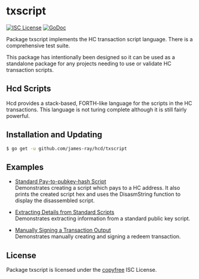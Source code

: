txscript
========

[![ISC License](http://img.shields.io/badge/license-ISC-blue.svg)](http://copyfree.org)
[![GoDoc](https://img.shields.io/badge/godoc-reference-blue.svg)](http://godoc.org/github.com/james-ray/hcd/txscript)

Package txscript implements the HC transaction script language.  There is
a comprehensive test suite.

This package has intentionally been designed so it can be used as a standalone
package for any projects needing to use or validate HC transaction scripts.

## Hcd Scripts

Hcd provides a stack-based, FORTH-like language for the scripts in
the HC transactions.  This language is not turing complete
although it is still fairly powerful.

## Installation and Updating

```bash
$ go get -u github.com/james-ray/hcd/txscript
```

## Examples

* [Standard Pay-to-pubkey-hash Script](http://godoc.org/github.com/james-ray/hcd/txscript#example-PayToAddrScript)  
  Demonstrates creating a script which pays to a HC address.  It also
  prints the created script hex and uses the DisasmString function to display
  the disassembled script.

* [Extracting Details from Standard Scripts](http://godoc.org/github.com/james-ray/hcd/txscript#example-ExtractPkScriptAddrs)  
  Demonstrates extracting information from a standard public key script.

* [Manually Signing a Transaction Output](http://godoc.org/github.com/james-ray/hcd/txscript#example-SignTxOutput)  
  Demonstrates manually creating and signing a redeem transaction.

## License

Package txscript is licensed under the [copyfree](http://copyfree.org) ISC
License.
